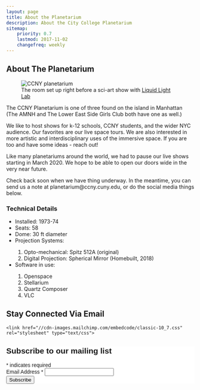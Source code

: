 ```yaml
---
layout: page
title: About the Planetarium
description: About the City College Planetarium
sitemap:
    priority: 0.7
    lastmod: 2017-11-02
    changefreq: weekly
---
```

## About The Planetarium

<figure class="figure col-12">
  <img src="{{ "assets/images/ccnyplanetarium-room-view.jpg" | absolute_url }}" class="figure-img img-fluid rounded" alt="CCNY planetarium">
  <figcaption class="figure-caption">The room set up right before a sci-art show with <a href="https://liquidlightlab.com/home.html">Liquid Light Lab</a>  </figcaption>
</figure>

The CCNY Planetarium is one of three found on the island in Manhattan (The AMNH and The Lower East Side Girls Club both have one as well.)

We like to host shows for k-12 schools, CCNY students, and the wider NYC audience. Our favorites are our live space tours. We are also interested in more artistic and interdisciplinary uses of the immersive space. If you are too and have some ideas - reach out!

<div class="row mt-3 mb-3">
<div class="card bg-warning">
<div class="card-body">
  <p>Like many planetariums around the world, we had to pause our live shows starting in March 2020. We hope to be able to open our doors wide in the very near future.</p>
  <p>Check back soon when we have thing underway. In the meantime, you can send us a note at planetarium@ccny.cuny.edu, or do the social media things below. </p>
  </div>
</div>
</div>

<h3>Technical Details</h3>
<div class="row mt-3">



<ul>
  <li>Installed: 1973-74</li>
  <li>Seats: 58</li>
  <li>Dome: 30 ft diameter</li>
  <li>Projection Systems: </li>
  <ol>
    <li>Opto-mechanical: Spitz 512A (original)</li>
    <li>Digital Projection: Spherical Mirror (Homebuilt, 2018)</li>
  </ol>

  <li>Software in use:</li>
  <ol>
    <li>Openspace</li>
    <li>Stellarium</li>
    <li>Quartz Composer</li>
    <li>VLC</li>
  </ol>
</ul>

</div>

<div class="row mt-3">

<div class="card col-12">
  <div class="card-header ">
<h2>Stay Connected Via Email</h2>
  </div>
  <div class="card-body">

    <link href="//cdn-images.mailchimp.com/embedcode/classic-10_7.css" rel="stylesheet" type="text/css">
<style type="text/css">
	#mc_embed_signup{background:#fff; clear:left; font:14px Helvetica,Arial,sans-serif; }
	/* Add your own MailChimp form style overrides in your site stylesheet or in this style block.
	   We recommend moving this block and the preceding CSS link to the HEAD of your HTML file. */
</style>
<div id="mc_embed_signup">
<form action="https://ccnyplanetarium.us19.list-manage.com/subscribe/post?u=0ecdf9817ee47b0ee56742c9c&amp;id=3638573068" method="post" id="mc-embedded-subscribe-form" name="mc-embedded-subscribe-form" class="validate" target="_blank" novalidate>
    <div id="mc_embed_signup_scroll">
	<h2>Subscribe to our mailing list</h2>
<div class="indicates-required"><span class="asterisk">*</span> indicates required</div>
<div class="mc-field-group">
	<label for="mce-EMAIL">Email Address  <span class="asterisk">*</span>
</label>
	<input type="email" value="" name="EMAIL" class="required email" id="mce-EMAIL">
</div>
	<div id="mce-responses" class="clear">
		<div class="response" id="mce-error-response" style="display:none"></div>
		<div class="response" id="mce-success-response" style="display:none"></div>
	</div>    <!-- real people should not fill this in and expect good things - do not remove this or risk form bot signups-->
    <div style="position: absolute; left: -5000px;" aria-hidden="true"><input type="text" name="b_0ecdf9817ee47b0ee56742c9c_3638573068" tabindex="-1" value=""></div>
    <div class="clear"><input type="submit" value="Subscribe" name="subscribe" id="mc-embedded-subscribe" class="button"></div>
    </div>
</form>
</div>
<script type='text/javascript' src='//s3.amazonaws.com/downloads.mailchimp.com/js/mc-validate.js'></script><script type='text/javascript'>(function($) {window.fnames = new Array(); window.ftypes = new Array();fnames[0]='EMAIL';ftypes[0]='email';fnames[1]='FNAME';ftypes[1]='text';fnames[2]='LNAME';ftypes[2]='text';fnames[3]='ADDRESS';ftypes[3]='address';fnames[4]='PHONE';ftypes[4]='phone';fnames[5]='BIRTHDAY';ftypes[5]='birthday';}(jQuery));var $mcj = jQuery.noConflict(true);</script>
<!--End mc_embed_signup-->
  </div>
  </div>
</div>
